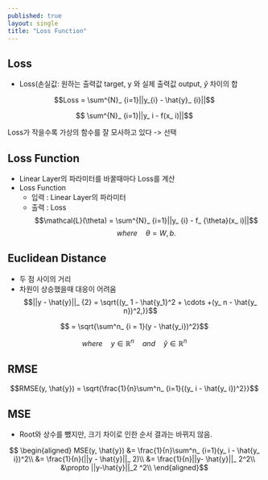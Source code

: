```yaml
---
published: true
layout: single
title: "Loss Function"
---
```


## Loss
* Loss(손실값: 원하는 출력값 target, y 와 실제 출력값 output, $\hat{y}$ 차이의 합

$$Loss = \sum^{N}_ {i=1}||y_{i} - \hat{y}_ {i}||$$

$$ \sum^{N}_ {i=1}||y_ i - f(x_ i)||$$

Loss가 작을수록 가상의 함수를 잘 모사하고 있다 -> 선택

## Loss Function
* Linear Layer의 파라미터를 바꿀때마다 Loss를 계산
* Loss Function
  * 입력 : Linear Layer의 파라미터
  * 출력 : Loss
$$\mathcal{L}(\theta) = \sum^{N}_ {i=1}||y_ {i} - f_ {\theta}(x_ i)||$$
$$where \quad \theta = {W, b}.$$

## Euclidean Distance
* 두 점 사이의 거리
* 차원이 상승했을때 대응이 어려움 
$$||y - \hat{y}||_ {2} = \sqrt{(y_ 1 - \hat{y_1}^2 + \cdots +(y_ n - \hat{y_ n})^2,)}$$

$$ = \sqrt{\sum^n_ {i = 1}(y - \hat{y_i})^2}$$

$$where \quad y \in \mathbb R^n \quad and \quad \hat{y} \in \mathbb R^n$$


## RMSE
$$RMSE(y, \hat{y}) = \sqrt{\frac{1}{n}\sum^n_ {i=1}{(y_ i - \hat{y_ i})^2}}$$

## MSE
* Root와 상수를 뺐지만, 크기 차이로 인한 순서 결과는 바뀌지 않음.

$$
\begin{aligned}
MSE(y, \hat{y}) &= \frac{1}{n}\sum^n_ {i=1}(y_ i - \hat{y_ i})^2\\
&= \frac{1}{n}(||y - \hat{y}||_ 2)\\
&= \frac{1}{n}||y- \hat{y}||_ 2^2\\
&\propto ||y-\hat{y}||_2 ^2\\
\end{aligned}$$
